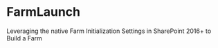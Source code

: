 # FarmLaunch
Leveraging the native Farm Initialization Settings in SharePoint 2016+ to Build a Farm
